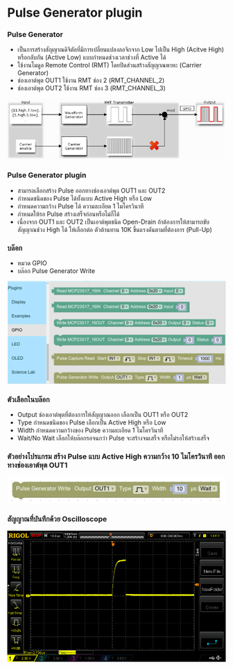 # Pulse Generator plugin

### Pulse Generator
- เป็นการสร้างสัญญาณดิจิตัลที่มีการเปลี่ยนแปลงลอจิกจาก Low ไปเป็น High (Acitve High) หรือกลับกัน (Active Low) แบบกำหนดช่วงเวลาช่วงที่ Active ได้
- ใช้งานโมดูล Remote Control (RMT) โดยปิดส่วนสร้างสัญญาณพาหะ (Carrier Generator)
- ช่องเอาต์พุต OUT1 ใช้งาน RMT ช่อง 2 (RMT_CHANNEL_2)
- ช่องเอาต์พุต OUT2 ใช้งาน RMT ช่อง 3 (RMT_CHANNEL_3)

![Pulse Generator using RMT](images/pulse_generator_using_rmt.png)

### Pulse Generator plugin
- สามารถเลือกสร้าง Pulse ออกทางช่องเอาต์พุต OUT1 และ OUT2
- กำหนดชนิดของ Pulse ได้ทั้งแบบ Active High หรือ Low
- กำหนดความกว้าง Pulse ได้ ความละเอียด 1 ไมโครวินาที
- กำหนดให้รอ Pulse สร้างเสร็จก่อนหรือไม่ก็ได้
- เนื่องจาก OUT1 และ OUT2 เป็นเอาต์พุตชนิด Open-Drain ถ้าต้องการให้สามารถขับสัญญาณช่วง High ได้ ให้เลือกต่อ ตัวต้านทาน 10K ขึ้นแรงดันตามที่ต้องการ (Pull-Up)

### บล๊อก
- หมวด GPIO
- บล๊อก Pulse Generator Write

![Pulse Blocks](images/pulse_blocks.png)

### ตัวเลือกในบล๊อก
- Output ช่องเอาต์พุตที่ต้องการให้สัญญาณออก เลือกเป็น OUT1 หรือ OUT2
- Type กำหนดชนิดของ Pulse เลือกเป็น Active High หรือ Low
- Width กำหนดความกว้างของ Pulse ความละเอียด 1 ไมโครวินาที
- Wait/No Wait เลือกให้บล๊อกรอจนกว่า Pulse จะสร้างจนเสร็จ หรือไม่รอให้สร้างเสร็จ

### ตัวอย่างโปรแกรม สร้าง Pulse แบบ Active High ความกว้าง 10 ไมโครวินาที ออกทางช่องเอาต์พุต OUT1

![Pulse Generator Write](images/pulse_gen_example.png)

### สัญญาณที่บันทึกด้วย Oscilloscope

![Pulse Generator OUT1 Width 10us](images/hc-sr04_trig.png)
